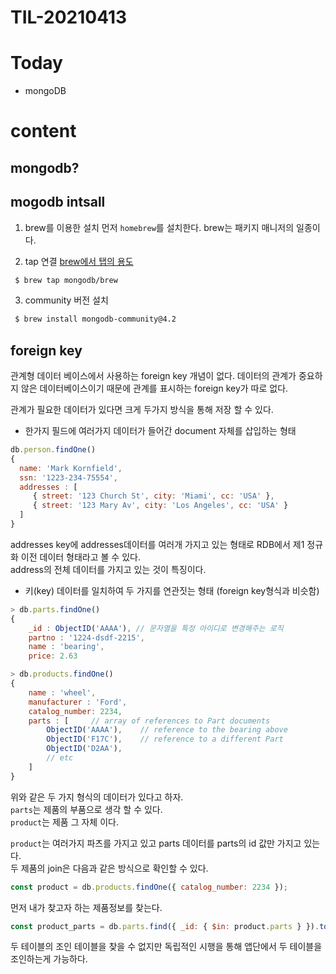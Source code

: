 # TIL-20210413

# Today

- mongoDB

# content

## mongodb?

## mogodb intsall

1. brew를 이용한 설치
   먼저 `homebrew`를 설치한다.
   brew는 패키지 매니저의 일종이다.

2. tap 연결
   [brew에서 탭의 용도](https://stackoverflow.com/questions/34408147/what-does-brew-tap-mean)

```sh
 $ brew tap mongodb/brew
```

3. community 버전 설치

```sh
 $ brew install mongodb-community@4.2
```

## foreign key

관계형 데이터 베이스에서 사용하는 foreign key 개념이 없다.
데이터의 관계가 중요하지 않은 데이터베이스이기 때문에 관계를 표시하는 foreign key가 따로 없다.

관계가 필요한 데이터가 있다면 크게 두가지 방식을 통해 저장 할 수 있다.

- 한가지 필드에 여러가지 데이터가 들어간 document 자체를 삽입하는 형태

```js
db.person.findOne()
{
  name: 'Mark Kornfield',
  ssn: '1223-234-75554',
  addresses : [
     { street: '123 Church St', city: 'Miami', cc: 'USA' },
     { street: '123 Mary Av', city: 'Los Angeles', cc: 'USA' }
  ]
}
```

addresses key에 addresses데이터를 여러개 가지고 있는 형태로 RDB에서 제1 정규화 이전 데이터 형태라고 볼 수 있다.  
address의 전체 데이터를 가지고 있는 것이 특징이다.

- 키(key) 데이터를 일치하여 두 가지를 연관짓는 형태 (foreign key형식과 비슷함)

```js
> db.parts.findOne()
{
    _id : ObjectID('AAAA'), // 문자열을 특정 아이디로 변경해주는 로직
    partno : '1224-dsdf-2215',
    name : 'bearing',
    price: 2.63

> db.products.findOne()
{
    name : 'wheel',
    manufacturer : 'Ford',
    catalog_number: 2234,
    parts : [     // array of references to Part documents
        ObjectID('AAAA'),    // reference to the bearing above
        ObjectID('F17C'),    // reference to a different Part
        ObjectID('D2AA'),
        // etc
    ]
}
```

위와 같은 두 가지 형식의 데이터가 있다고 하자.  
`parts`는 제품의 부품으로 생각 할 수 있다.  
`product`는 제품 그 자체 이다.

`product`는 여러가지 파츠를 가지고 있고 parts 데이터를 parts의 id 값만 가지고 있는다.  
두 제품의 join은 다음과 같은 방식으로 확인할 수 있다.

```js
const product = db.products.findOne({ catalog_number: 2234 });
```

먼저 내가 찾고자 하는 제품정보를 찾는다.

```js
const product_parts = db.parts.find({ _id: { $in: product.parts } }).toArray();
```

두 테이블의 조인 테이블을 찾을 수 없지만 독립적인 시행을 통해 앱단에서 두 테이블을 조인하는게 가능하다.
